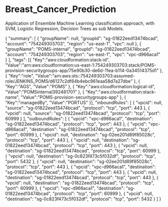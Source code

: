 # Breast_Cancer_Prediction
Application of Ensemble Machine Learning classification approach, with SVM, Logistic Regression, Decision Trees as sub Models.

{
    "summary": [
        {
            "groupName": null,
            "groupId": "sg-01822eed13474bcad",
            "account": "754249303703",
            "region": "us-east-1",
            "vpc": null
        },
        {
            "groupName": "POMS-internal",
            "groupId": "sg-01822eed13474bcad",
            "account": "754249303703",
            "region": "us-east-1",
            "vpc": "vpc-d966aca1"
        }
    ],
    "tags": [{
          "Key":"aws:cloudformation:stack-id",
          "Value":"arn:aws:cloudformation:us-east-1:754249303703:stack/POMS-provision-securitygroups-app/75e90b30-de6d-11ea-b114-0a34514375d1"
        },
        {
          "Key":"role",
          "Value":"arn:aws:sts::754249303703:assumed-role/JENKINS_POMS/d6127c2df64b4ebc961eaa58d7a27dbe"
        },
        {
          "Key":"AGS",
          "Value":"POMS"
        },
        {
          "Key":"aws:cloudformation:logical-id",
          "Value":"POMSinternal392481701"
        },
        {
          "Key":"aws:cloudformation:stack-name",
          "Value":"POMS-provision-securitygroups-app"
        },
        {
          "Key":"managedBy",
          "Value":"PORTUS"
        }],
    "inboundRules": [
        {
            "vpcid": null,
            "source": "sg-01822eed13474bcad",
            "protocol": "tcp",
            "port": 443
        },
        {
            "vpcid": null,
            "source": "sg-01822eed13474bcad",
            "protocol": "tcp",
            "port": 60999
        }
    ],
    "outboundRules": [
        {
            "vpcid": "vpc-d966aca1",
            "destination": "sg-01822eed13474bcad",
            "protocol": "tcp",
            "port": 443
        },
        {
            "vpcid": "vpc-d966aca1",
            "destination": "sg-01822eed13474bcad",
            "protocol": "tcp",
            "port": 60999
        },
        {
            "vpcid": null,
            "destination": "sg-02ee201d89f85028c",
            "protocol": "tcp",
            "port": 443
        },
        {
            "vpcid": null,
            "destination": "sg-01822eed13474bcad",
            "protocol": "tcp",
            "port": 443
        },
        {
            "vpcid": null,
            "destination": "sg-01822eed13474bcad",
            "protocol": "tcp",
            "port": 60999
        },
        {
            "vpcid": null,
            "destination": "sg-0c823f473c5f032df",
            "protocol": "tcp",
            "port": 5432
        },
        {
            "vpcid": null,
            "destination": "sg-02ee201d89f85028c",
            "protocol": "tcp",
            "port": 443
        },
        {
            "vpcid": "vpc-d966aca1",
            "destination": "sg-01822eed13474bcad",
            "protocol": "tcp",
            "port": 443
        },
        {
            "vpcid": null,
            "destination": "sg-01822eed13474bcad",
            "protocol": "tcp",
            "port": 443
        },
        {
            "vpcid": null,
            "destination": "sg-01822eed13474bcad",
            "protocol": "tcp",
            "port": 60999
        },
        {
            "vpcid": "vpc-d966aca1",
            "destination": "sg-01822eed13474bcad",
            "protocol": "tcp",
            "port": 60999
        },
        {
            "vpcid": null,
            "destination": "sg-0c823f473c5f032df",
            "protocol": "tcp",
            "port": 5432
        }
    ]
}
